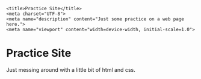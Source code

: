 
<!DOCTYPE html>
<html lang=en>

<head>
    
    <title>Practice Site</title>
    <meta charset="UTF-8">
    <meta name="description" content="Just some practice on a web page here.">
    <meta name="viewport" content="width=device-width, initial-scale=1.0">
</head>

<body>

<h1>Practice Site</h1>

<p>Just messing around with a little bit of html and css.</p>


</body> 

</html>
